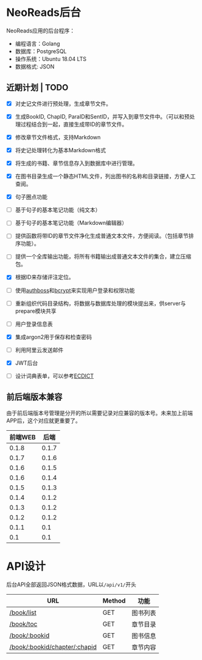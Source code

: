 # NeoReads后台

NeoReads应用的后台程序：

- 编程语言：Golang
- 数据库：PostgreSQL
- 操作系统：Ubuntu 18.04 LTS
- 数据格式: JSON

## 近期计划 | TODO

- [x] 对史记文件进行预处理，生成章节文件。
- [x] 生成BookID, ChapID, ParaID和SentID，并写入到章节文件中。（可以和预处理过程结合到一起，直接生成带ID的章节文件。
- [x] 修改章节文件格式，支持Markdown
- [x] 将史记处理转化为基本Markdown格式
- [x] 将生成的书籍、章节信息存入到数据库中进行管理。
- [x] 在图书目录生成一个静态HTML文件，列出图书的名称和目录链接，方便人工查阅。
- [x] 句子圈点功能
- [ ] 基于句子的基本笔记功能（纯文本）
- [ ] 基于句子的基本笔记功能（Markdown编辑器）
- [ ] 提供函数将带ID的章节文件净化生成普通文本文件，方便阅读。（包括章节排序功能）。
- [ ] 提供一个全库输出功能，将所有书籍输出成普通文本文件的集合，建立压缩包。
- [x] 根据ID来存储评注定位。
- [ ] 使用[authboss](https://github.com/volatiletech/authboss)和[bcrypt](https://godoc.org/golang.org/x/crypto/bcrypt)来实现用户登录和权限功能
- [ ] 重新组织代码目录结构，将数据与数据库处理的模块提出来，供server与prepare模块共享

- [ ] 用户登录信息表
- [x] 集成argon2用于保存和检查密码
- [ ] 利用阿里云发送邮件
- [x] JWT后台

- [ ] 设计词典表单，可以参考[ECDICT](https://github.com/skywind3000/ECDICT) 

## 前后端版本兼容

由于前后端版本号管理是分开的所以需要记录对应兼容的版本号。未来加上前端APP后，这个对应就更重要了。

前端WEB | 后端 
--- | ---
0.1.8 | 0.1.7
0.1.7 | 0.1.6
0.1.6 | 0.1.5
0.1.6 | 0.1.4
0.1.5 | 0.1.3
0.1.4 | 0.1.2
0.1.3 | 0.1.2
0.1.2 | 0.1.2
0.1.1 | 0.1
0.1 | 0.1


# API设计

后台API全部返回JSON格式数据，URL以`/api/v1/`开头

| URL | Method | 功能 |
| --- | --- | --- |
| [/book/list](docs/book/list.md) | GET | 图书列表 |
| [/book/toc](docs/book/toc.md) | GET | 章节目录|
| [/book/:bookid](docs/book/info.md) | GET | 图书信息 |
| [/book/:bookid/chapter/:chapid](docs/book/chapter.md) | GET | 章节内容 |
